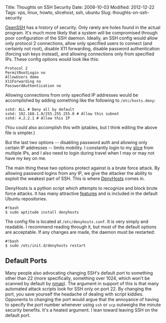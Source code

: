 Title: Thoughts on SSH Security
Date: 2008-10-03
Modified: 2012-12-22
Tags: vps, linux, howto, slicehost, ssh, ubuntu
Slug: thoughts-on-ssh-security

<a href="http://www.openssh.com/">OpenSSH</a> has a history of security. Only rarely are holes found in the actual program. It's much more likely that a system will be compromised through poor configuration of the SSH daemon. Ideally, an SSH config would allow only protocol 2 connections, allow only specified users to connect (and certainly not root), disable X11 forwarding, disable password authentication (forcing ssh keys instead), and allowing connections only from specified IPs. These config options would look like this:

    Protocol 2
    PermitRootLogin no
    AllowUsers demo
    X11Forwarding no
    PasswordAuthentication no

Allowing connections from only specified IP addresses would be accomplished by adding something like the following to `/etc/hosts.deny`:

    sshd: ALL # Deny all by default
    sshd: 192.168.1.0/255.255.255.0 # Allow this subnet
    sshd: 4.2.2.1 # Allow this IP

(You could also accomplish this with iptables, but I think editing the above file is simpler.)

But the last two options -- disabling password auth and allowing only certain IP addresses -- limits mobility. I constantly login to my <a href="http://pig-monkey.com/2008/06/09/a-move-to-slicehost/">slice</a> from multiple IPs, and I also need to login during travel when I may or may not have my key on me.

The main thing these two options protect against is a brute force attack. By allowing password logins from any IP, we give the attacker the ability to exploit the weakest part of SSH. This is where <a href="http://denyhosts.sourceforge.net/">DenyHosts</a> comes in.

DenyHosts is a python script which attempts to recognize and block brute force attacks. It has many attractive <a href="http://denyhosts.sourceforge.net/features.html">features</a> and is included in the default Ubuntu repositories.

    #!bash
    $ sudo aptitude install denyhosts

The config file is located at `/etc/denyhosts.conf`. It is very simply and readable. I recommend reading through it, but most of the default options are acceptable. If any changes are made, the daemon must be restarted:

    #!bash
    $ sudo /etc/init.d/denyhosts restart

Default Ports
-----------------

Many people also advocating changing SSH's default port to something other than 22 (more specifically, something over 1024, which won't be scanned by default by <a href="http://nmap.org/">nmap</a>). The argument in support of this is that many automated attack scripts look for SSH only on port 22. By changing the port, you save yourself the headache of dealing with script kiddies. Opponents to changing the port would argue that the annoyance of having to specify the port number whenever using `ssh` or `scp` outweighs the minute security benefits. It's a heated argument. I lean toward leaving SSH on the default port.
